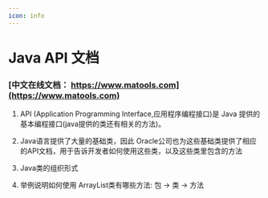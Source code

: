 ```yaml
---
icon: info
---
```


# Java API 文档
<!-- more -->

### [中文在线文档： https://www.matools.com](https://www.matools.com)




1. API (Application Programming Interface,应用程序编程接口)是 Java 提供的基本编程接口(java提供的类还有相关的方法)。

2. Java语言提供了大量的基础类，因此 Oracle公司也为这些基础类提供了相应的API文档，用于告诉开发者如何使用这些类，以及这些类里包含的方法

3. Java类的组织形式

   <!-- ![image-20230224003002648](./image/10.png) -->

4. 举例说明如何使用 ArrayList类有哪些方法: 包 -> 类 -> 方法